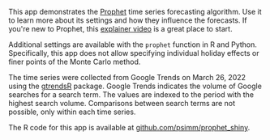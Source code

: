 This app demonstrates the <a href="http://facebook.github.io/prophet/" target="_blank">Prophet</a> time series forecasting algorithm. Use it to learn more about its settings and how they influence the forecasts. If you're new to Prophet, this <a href="https://www.youtube.com/watch?v=eJrbKU09h-0" target="_blank">explainer video</a> is a great place to start.

Additional settings are available with the `prophet` function in R and Python. Specifically, this app does not allow specifying individual holiday effects or finer points of the Monte Carlo method.

The time series were collected from Google Trends on March 26, 2022 using the <a href="https://github.com/PMassicotte/gtrendsR" target="_blank">gtrendsR</a> package. Google Trends indicates the volume of Google searches for a search term. The values are indexed to the period with the highest search volume. Comparisons between search terms are not possible, only within each time series.

The R code for this app is available at <a href="https://github.com/psimm/prophet_shiny" target="_blank">github.com/psimm/prophet_shiny</a>.

